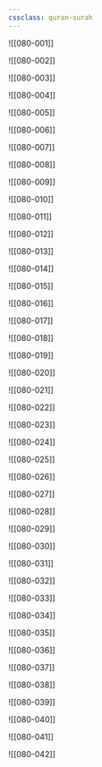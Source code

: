```yaml
---
cssclass: quran-surah
---
```


![[080-001]]

![[080-002]]

![[080-003]]

![[080-004]]

![[080-005]]

![[080-006]]

![[080-007]]

![[080-008]]

![[080-009]]

![[080-010]]

![[080-011]]

![[080-012]]

![[080-013]]

![[080-014]]

![[080-015]]

![[080-016]]

![[080-017]]

![[080-018]]

![[080-019]]

![[080-020]]

![[080-021]]

![[080-022]]

![[080-023]]

![[080-024]]

![[080-025]]

![[080-026]]

![[080-027]]

![[080-028]]

![[080-029]]

![[080-030]]

![[080-031]]

![[080-032]]

![[080-033]]

![[080-034]]

![[080-035]]

![[080-036]]

![[080-037]]

![[080-038]]

![[080-039]]

![[080-040]]

![[080-041]]

![[080-042]]

